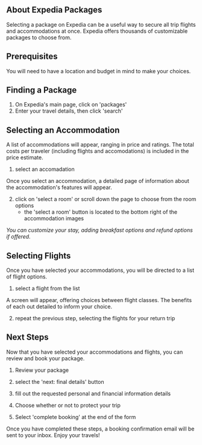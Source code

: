 ## About Expedia Packages
Selecting a package on Expedia can be a useful way to secure all trip flights and accommodations at once. Expedia offers thousands of customizable packages to choose from.

## Prerequisites
You will need to have a location and budget in mind to make your choices.

## Finding a Package

1) On Expedia's main page, click on 'packages'
2) Enter your travel details, then click 'search'

## Selecting an Accommodation

A list of accommodations will appear, ranging in price and ratings. The total costs per traveler (including flights and accomodations) is included in the price estimate.

1) select an accomadation

Once you select an accommodation, a detailed page of information about the accommodation's features will appear. 

2) click on 'select a room' or scroll down the page to choose from the room options
    - the 'select a room' button is located to the bottom right of the accommodation images

*You can customize your stay, adding breakfast options and refund options if offered.*


## Selecting Flights

Once you have selected your accommodations, you will be directed to a list of flight options.

1) select a flight from the list

A screen will appear, offering choices between flight classes. The benefits of each out detailed to inform your choice.

2) repeat the previous step, selecting the flights for your return trip

## Next Steps

Now that you have selected your accommodations and flights, you can review and book your package.

1) Review your package

2) select the 'next: final details' button

3) fill out the requested personal and financial information details

4) Choose whether or not to protect your trip

5) Select 'complete booking' at the end of the form

Once you have completed these steps, a booking confirmation email will be sent to your inbox. Enjoy your travels!